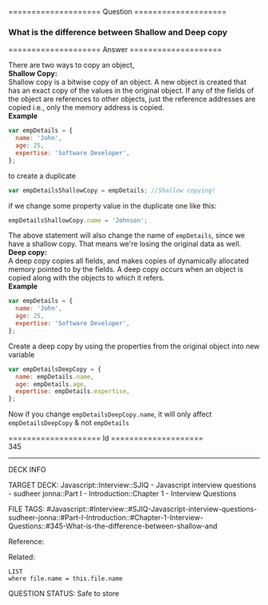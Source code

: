 ==================== Question ====================  

### What is the difference between Shallow and Deep copy  

==================== Answer ====================  

There are two ways to copy an object,  
**Shallow Copy:**  
Shallow copy is a bitwise copy of an object. A new object is created that has an
exact copy of the values in the original object. If any of the fields of the
object are references to other objects, just the reference addresses are copied
i.e., only the memory address is copied.  
**Example**

```javascript
var empDetails = {
  name: 'John',
  age: 25,
  expertise: 'Software Developer',
};
```

to create a duplicate

```javascript
var empDetailsShallowCopy = empDetails; //Shallow copying!
```

if we change some property value in the duplicate one like this:

```javascript
empDetailsShallowCopy.name = 'Johnson';
```

The above statement will also change the name of `empDetails`, since we have a
shallow copy. That means we're losing the original data as well.  
**Deep copy:**  
A deep copy copies all fields, and makes copies of dynamically allocated memory
pointed to by the fields. A deep copy occurs when an object is copied along with
the objects to which it refers.  
**Example**

```javascript
var empDetails = {
  name: 'John',
  age: 25,
  expertise: 'Software Developer',
};
```

Create a deep copy by using the properties from the original object into new
variable

```javascript
var empDetailsDeepCopy = {
  name: empDetails.name,
  age: empDetails.age,
  expertise: empDetails.expertise,
};
```

Now if you change `empDetailsDeepCopy.name`, it will only affect
`empDetailsDeepCopy` & not `empDetails`

==================== Id ====================  
345
<!--ID: 1707879802970-->

---

DECK INFO

TARGET DECK: Javascript::Interview::SJIQ - Javascript interview questions - sudheer jonna::Part I - Introduction::Chapter 1 - Interview Questions

FILE TAGS: #Javascript::#Interview::#SJIQ-Javascript-interview-questions-sudheer-jonna::#Part-I-Introduction::#Chapter-1-Interview-Questions::#345-What-is-the-difference-between-shallow-and

Reference:

Related:

```dataview
LIST
where file.name = this.file.name
```
QUESTION STATUS: Safe to store
